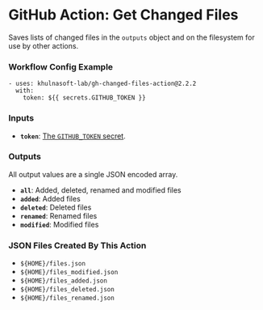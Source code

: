 # GitHub Action: Get Changed Files
Saves lists of changed files in the `outputs` object and on the filesystem for use by other actions.

### Workflow Config Example
```
- uses: khulnasoft-lab/gh-changed-files-action@2.2.2
  with:
    token: ${{ secrets.GITHUB_TOKEN }}
```

### Inputs
* **`token`**: [The `GITHUB_TOKEN` secret](https://help.github.com/en/actions/configuring-and-managing-workflows/authenticating-with-the-github_token).

### Outputs
All output values are a single JSON encoded array.

* **`all`**: Added, deleted, renamed and modified files
* **`added`**: Added files
* **`deleted`**: Deleted files
* **`renamed`**: Renamed files
* **`modified`**: Modified files

### JSON Files Created By This Action

* `${HOME}/files.json`
* `${HOME}/files_modified.json`
* `${HOME}/files_added.json`
* `${HOME}/files_deleted.json`
* `${HOME}/files_renamed.json`
